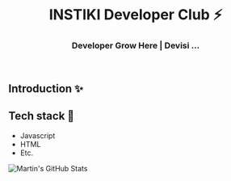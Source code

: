<div align="center">
  <h1>INSTIKI Developer Club ⚡</h1>
  <h3>Developer Grow Here | Devisi ...</h3>
</div>

<br>

## Introduction ✨

<!-- Contoh Perkenalan Diri *Bisa gunakan bahasa indonesia -->
<!-- Hi, Perkenalkan saya Putu Rades Pratama, seorang Developer asal Bali, Indonesia. 
Untuk saat ini aku sedang berfokus kan di Frontend Development... -->

## Tech stack 🚀
- Javascript
- HTML
- Etc.

<img align="center" src="https://github-readme-stats.vercel.app/api?username=NaturaAdnyana&show_icons=true&line_height=27&count_private=true&title_color=ffffff&text_color=c9cacc&icon_color=2bbc8a&bg_color=1d1f21" alt="Martin's GitHub Stats" />
